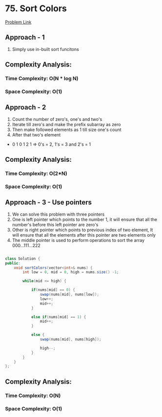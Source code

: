 # 75. Sort Colors

[Problem Link](https://leetcode.com/problems/sort-colors/)

## Approach - 1

1. Simply use in-built sort funcitons

## Complexity Analysis:

### Time Complexity: O(N \* log N)

### Space Complexity: O(1)

## Approach - 2

1. Count the number of zero's, one's and two's
2. Iterate till zero's and make the prefix subarray as zero
3. Then make followed elements as 1 till size one's count
4. After that two's element

- 0 1 0 1 2 1 => 0's = 2, 1's = 3 and 2's = 1

## Complexity Analysis:

### Time Complexity: O(2\*N)

### Space Complexity: O(1)

## Approach - 3 - Use pointers

1. We can solve this problem with three pointers
2. One is left pointer which points to the number 1, it will ensure that all the number's before this left pointer are zero's
3. Other is right pointer which points to previous index of two element, It will ensure that all the elements after this pointer are two elements only
4. The middle pointer is used to perform operations to sort the array 000...111...222

```Java

class Solution {
public:
    void sortColors(vector<int>& nums) {
        int low = 0, mid = 0, high = nums.size() -1;

        while(mid <= high) {

            if(nums[mid] == 0) {
                swap(nums[mid], nums[low]);
                low++;
                mid++;
            }

            else if(nums[mid] == 1) {
                mid++;
            }

            else {
                swap(nums[mid], nums[high]);

                high--;
            }
        }
    }
};

```

## Complexity Analysis:

### Time Complexity: O(N)

### Space Complexity: O(1)
